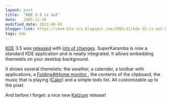 ```yaml
---
layout: post
title:  "KDE 3.5 is out"
date:   2005-11-30
modified_date: 2023-08-03
blogger-link: https://chem-bla-ics.blogspot.com/2005/11/kde-35-is-out.html
tags: kde
---
```


[KDE](http://www.kde.org/) 3.5 was [released](http://dot.kde.org/1133270759/) with
[lots of changes](http://www.kde.org/announcements/visualguide-3.5.php). SuperKaramba is now a standard
KDE application and is neatly integrated. It allows embedding themelets on your desktop background.

It shows several themelets: the weather, a calender, a toolbar with applications, a
[FoldingAtHome monitor <i class="fa-solid fa-box-archive fa-xs"></i>](https://web.archive.org/web/20060127053003/http://wiki.jmol.org/FoldingAtHomeCommunity),
the contents of the clipboard, the music that is playing
([Cake](http://en.wikipedia.org/wiki/Cake_(band))) and a simple todo list. All customizable up to the pixel.

And before I forget: a nice new [Kalzium](http://edu.kde.org/kalzium/) release!

